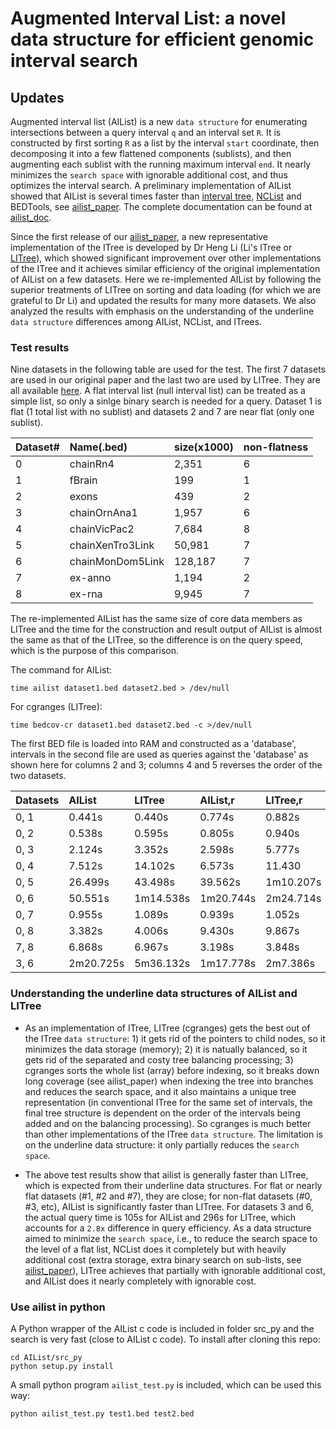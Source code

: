 # Augmented Interval List: a novel data structure for efficient genomic interval search

## Updates

Augmented interval list (AIList) is a new `data structure` for enumerating intersections between a query interval `q` and an interval set `R`. It is constructed by first sorting `R` as a list by the interval `start` coordinate, then decomposing it into a few flattened components (sublists), and then augmenting each sublist with the running maximum interval `end`. It nearly minimizes the `search space` with ignorable additional cost, and thus optimizes the interval search. A preliminary implementation of AIList showed that AIList is several times faster than [interval tree][ITree], [NCList][NCList] and BEDTools, see [ailist_paper][ailist_paper]. The complete documentation can be found at [ailist_doc][ailist_doc]. 

Since the first release of our [ailist_paper][ailist_paper], a new representative implementation of the ITree is developed by Dr Heng Li (Li's ITree or [LITree][LITree]), which showed significant improvement over other implementations of the ITree and it achieves similar efficiency of the original implementation of AIList on a few datasets. Here we re-implemented AIList by following the superior treatments of LITree on sorting and data loading (for which we are grateful to Dr Li) and updated the results for many more datasets. We also analyzed the results with emphasis on the understanding of the underline `data structure` differences among AIList, NCList, and ITrees.

### Test results

Nine datasets in the following table are used for the test. The first 7 datasets are used in our original paper and the last two are used by LITree. They are all available 
[here](http://big.databio.org/example_data/AIList/AIListTestData.tgz). A flat interval list (null interval list) can be treated as a simple list, so only a sinlge binary search is needed for a query. Dataset 1 is flat (1 total list with no sublist) and datasets 2 and 7 are near flat (only one sublist).

|Dataset#  |Name(.bed)        |size(x1000) |non-flatness |
|:---------|:-----------------|:-----------|:------------|
|0         |chainRn4          |2,351       |6            |
|1         |fBrain            |199         |1            |
|2         |exons             |439         |2            |
|3         |chainOrnAna1      |1,957       |6            |
|4         |chainVicPac2      |7,684       |8            |
|5         |chainXenTro3Link  |50,981      |7            |
|6         |chainMonDom5Link  |128,187     |7            |
|7         |ex-anno           |1,194       |2            |
|8         |ex-rna            |9,945       |7            |

The re-implemented AIList has the same size of core data members as LITree and the time for the construction and result output of AIList is almost the same as that of the LITree, so the difference is on the query speed, which is the purpose of this comparison.

The command for AIList:
```
time ailist dataset1.bed dataset2.bed > /dev/null
```
For cgranges (LITree):
```
time bedcov-cr dataset1.bed dataset2.bed -c >/dev/null
```
The first BED file is loaded into RAM and constructed as a 'database', intervals in the second file are used as queries against the 'database' as shown here for columns 2 and 3; columns 4 and 5 reverses the order of the two datasets. 

|Datasets  |AIList     |LITree    |AIList,r  |LITree,r  |
|:---------|:----------|:---------|:---------|:---------|
|0, 1      |0.441s     |0.440s    |0.774s    |0.882s    |
|0, 2      |0.538s     |0.595s    |0.805s    |0.940s    |
|0, 3      |2.124s     |3.352s    |2.598s    |5.777s    |
|0, 4      |7.512s     |14.102s   |6.573s    |11.430    |
|0, 5      |26.499s    |43.498s   |39.562s   |1m10.207s |
|0, 6      |50.551s    |1m14.538s |1m20.744s |2m24.714s |
|0, 7      |0.955s     |1.089s    |0.939s    |1.052s    |
|0, 8      |3.382s     |4.006s    |9.430s    |9.867s    |
|7, 8      |6.868s     |6.967s    |3.198s    |3.848s    |
|3, 6      |2m20.725s  |5m36.132s |1m17.778s |2m7.386s  |

### Understanding the underline data structures of AIList and LITree

* As an implementation of ITree, LITree (cgranges) gets the best out of the ITree `data structure`: 1) it gets rid of the pointers to child nodes, so it minimizes the data storage (memory); 2) it is natually balanced, so it gets rid of the separated and costy tree balancing processing; 3) cgranges sorts the whole list (array) before indexing, so it breaks down long coverage (see ailist_paper) when indexing the tree into branches and reduces the search space, and it also maintains a unique tree representation (in conventional ITree for the same set of intervals, the final tree structure is dependent on the order of the intervals being added and on the balancing processing). So cgranges is much better than other implementations of the ITree `data structure`. The limitation is on the underline data structure: it only partially reduces the `search space`.

* The above test results show that ailist is generally faster than LITree, which is expected from their underline data structures. For flat or nearly flat datasets (#1, #2 and #7), they are close; for non-flat datasets (#0, #3, etc), AIList is significantly faster than LITree. For datasets 3 and 6, the actual query time is 105s for AIList and 296s for LITree, which accounts for a `2.8x` difference in query efficiency. As a data structure aimed to minimize the `search space`, i.e., to reduce the search space to the level of a flat list, NCList does it completely but with heavily additional cost (extra storage, extra binary search on sub-lists, see [ailist_paper][ailist_paper]), LITree achieves that partially with ignorable additional cost, and AIList does it nearly completely with ignorable cost. 

### Use ailist in python

A Python wrapper of the AIList c code is included in folder src_py and the search is very fast (close to AIList c code).
To install after cloning this repo: 
```
cd AIList/src_py
python setup.py install
```
A small python program `ailist_test.py` is included, which can be used this way:
```
python ailist_test.py test1.bed test2.bed
```

[ailist_doc]: http://ailist.databio.org 
[ailist_paper]: https://www.biorxiv.org/content/10.1101/593657v1
[LITree]: https://github.com/lh3/cgranges
[NCList]: https://github.com/hunt-genes/ncls
[ITree]: https://en.wikipedia.org/wiki/Interval_tree
